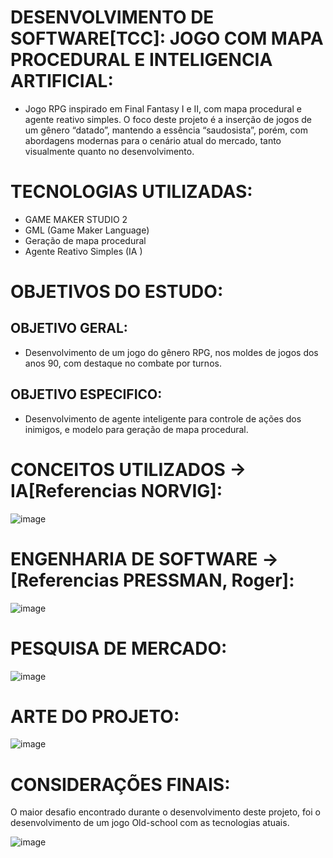 # DESENVOLVIMENTO DE SOFTWARE[TCC]: JOGO COM MAPA PROCEDURAL E INTELIGENCIA ARTIFICIAL:
 - Jogo RPG inspirado em Final Fantasy I e II, com mapa procedural e agente reativo simples. O foco deste projeto é a inserção de jogos de um gênero “datado”, mantendo a essência “saudosista”, porém, com abordagens modernas para o cenário atual do mercado, tanto visualmente quanto no desenvolvimento.
# TECNOLOGIAS UTILIZADAS:
 - GAME MAKER STUDIO 2
 - GML (Game Maker Language)
 - Geração de mapa procedural
 - Agente Reativo Simples (IA )
# OBJETIVOS DO ESTUDO:
 ## OBJETIVO GERAL:
  - Desenvolvimento de um jogo do gênero RPG, nos moldes de jogos dos anos 90, com destaque no combate por turnos.
 ## OBJETIVO ESPECIFICO:
  - Desenvolvimento de agente inteligente para controle de ações dos inimigos, e modelo para geração de mapa procedural.
# CONCEITOS UTILIZADOS -> IA[Referencias NORVIG]:
 ![image](https://github.com/user-attachments/assets/655c23d9-d1f6-4add-a1f8-8504ebf7a853)
# ENGENHARIA DE SOFTWARE -> [Referencias PRESSMAN, Roger]:
 ![image](https://github.com/user-attachments/assets/4bc53f5d-08ad-4526-8c83-3fc773a5f1aa)
# PESQUISA DE MERCADO:
 ![image](https://github.com/user-attachments/assets/693b7d9b-fe3e-4dea-a24a-0447eff29af3)
# ARTE DO PROJETO:
 ![image](https://github.com/user-attachments/assets/07b62bd0-6887-463d-bf86-2d5c34a92f7c)
# CONSIDERAÇÕES FINAIS:
 O maior desafio encontrado durante o desenvolvimento deste projeto, foi o desenvolvimento de um jogo Old-school com as tecnologias atuais.

 ![image](https://github.com/user-attachments/assets/a4a72719-aec6-470f-8509-6f87a1f22979)




 








